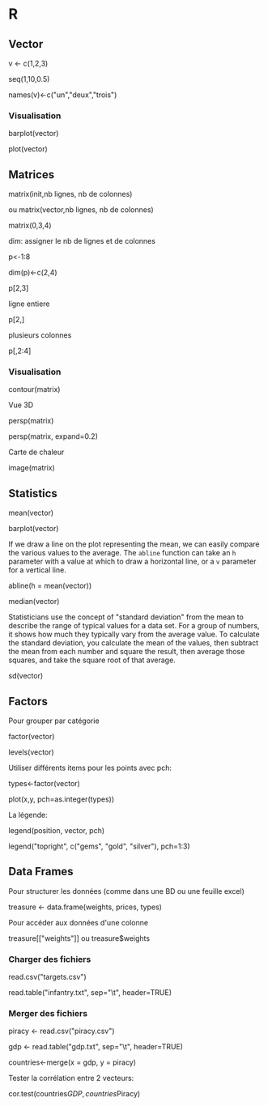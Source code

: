 # R

## Vector

v &lt;- c\(1,2,3\)

seq\(1,10,0.5\)

names\(v\)&lt;-c\("un","deux","trois"\)

### Visualisation

barplot\(vector\)

plot\(vector\)

## Matrices

matrix\(init,nb lignes, nb de colonnes\)

ou matrix\(vector,nb lignes, nb de colonnes\)

matrix\(0,3,4\)

dim: assigner le nb de lignes et de colonnes

p&lt;-1:8

dim\(p\)&lt;-c\(2,4\)

p\[2,3\]

ligne entiere

p\[2,\]

plusieurs colonnes

p\[,2:4\]

### Visualisation

contour\(matrix\)

Vue 3D

persp\(matrix\)

persp\(matrix, expand=0.2\)

Carte de chaleur

image\(matrix\)

## Statistics

mean\(vector\)

barplot\(vector\)

If we draw a line on the plot representing the mean, we can easily compare the various values to the average. The `abline` function can take an `h` parameter with a value at which to draw a horizontal line, or a `v` parameter for a vertical line.

abline\(h = mean\(vector\)\)

median\(vector\)

Statisticians use the concept of "standard deviation" from the mean to describe the range of typical values for a data set. For a group of numbers, it shows how much they typically vary from the average value. To calculate the standard deviation, you calculate the mean of the values, then subtract the mean from each number and square the result, then average those squares, and take the square root of that average.

sd\(vector\)

## Factors

Pour grouper par catégorie

factor\(vector\)

levels\(vector\)

Utiliser différents items pour les points avec pch:

types&lt;-factor\(vector\)

plot\(x,y, pch=as.integer\(types\)\)

La légende:

legend\(position, vector, pch\)

legend\("topright", c\("gems", "gold", "silver"\), pch=1:3\)

## Data Frames

Pour structurer les données \(comme dans une BD ou une feuille excel\)

treasure &lt;- data.frame\(weights, prices, types\)

Pour accéder aux données d'une colonne

treasure\[\["weights"\]\] ou treasure$weights

### Charger des fichiers

read.csv\("targets.csv"\)

read.table\("infantry.txt", sep="\t", header=TRUE\)

### Merger des fichiers

piracy &lt;- read.csv\("piracy.csv"\)

gdp &lt;- read.table\("gdp.txt", sep="\t", header=TRUE\)

countries&lt;-merge\(x = gdp, y = piracy\)

Tester la corrélation entre 2 vecteurs:

cor.test\(countries$GDP, countries$Piracy\)

